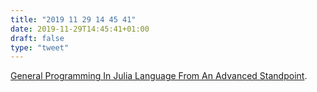 ```yaml
---
title: "2019 11 29 14 45 41"
date: 2019-11-29T14:45:41+01:00
draft: false
type: "tweet"
---
```

[General Programming In Julia Language From An Advanced Standpoint](https://thautwarm.github.io/Site-32/Design/General-Programming-In-Julia-Language-From-An-Advanced-Standpoint.html).
